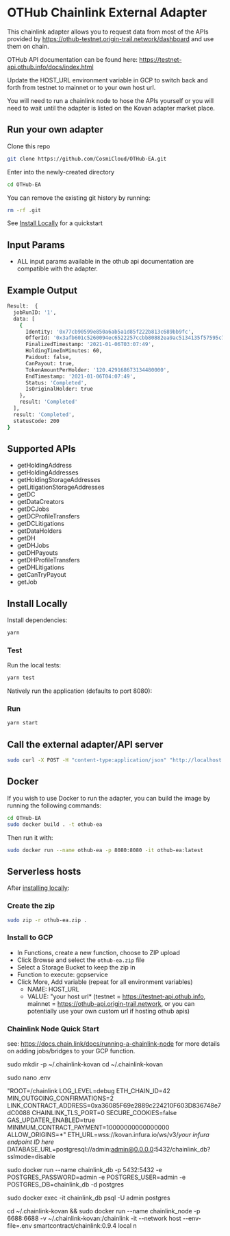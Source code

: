 # OTHub Chainlink External Adapter

This chainlink adapter allows you to request data from most of the APIs provided by https://othub-testnet.origin-trail.network/dashboard and use them on chain.

OTHub API documentation can be found here: https://testnet-api.othub.info/docs/index.html

Update the HOST_URL environment variable in GCP to switch back and forth from testnet to mainnet or to your own host url.

You will need to run a chainlink node to hose the APIs yourself or you will need to wait until the adapter is listed on the Kovan adapter market place.

## Run your own adapter

Clone this repo 

```bash
git clone https://github.com/CosmiCloud/OTHub-EA.git
```

Enter into the newly-created directory

```bash
cd OTHub-EA
```

You can remove the existing git history by running:

```bash
rm -rf .git
```

See [Install Locally](#install-locally) for a quickstart

## Input Params

- ALL input params available in the othub api documentation are compatible with the adapter.

## Example Output

```bash
Result:  {
  jobRunID: '1',
  data: [
    {
      Identity: '0x77cb90599e850a6ab5a1d85f222b813c689bb9fc',
      OfferId: '0x3afb601c5260094ec6522257ccbb80882ea9ac5134135f57595c70a3fae07538',
      FinalizedTimestamp: '2021-01-06T03:07:49',
      HoldingTimeInMinutes: 60,
      Paidout: false,
      CanPayout: true,
      TokenAmountPerHolder: '120.429168673134480000',
      EndTimestamp: '2021-01-06T04:07:49',
      Status: 'Completed',
      IsOriginalHolder: true
    },
    result: 'Completed'
  ],
  result: 'Completed',
  statusCode: 200
}
```

## Supported APIs

- getHoldingAddress
- getHoldingAddresses
- getHoldingStorageAddresses
- getLitigationStorageAddresses
- getDC
- getDataCreators
- getDCJobs
- getDCProfileTransfers
- getDCLitigations
- getDataHolders
- getDH
- getDHJobs
- getDHPayouts
- getDHProfileTransfers
- getDHLitigations
- getCanTryPayout
- getJob

## Install Locally

Install dependencies:

```bash
yarn
```

### Test

Run the local tests:

```bash
yarn test
```

Natively run the application (defaults to port 8080):

### Run

```bash
yarn start
```

## Call the external adapter/API server

```bash
sudo curl -X POST -H "content-type:application/json" "http://localhost:8080/" --data '{ "id": 0, "data": { "action": "getDHJobs", "value": "Status", "dh_erc725_id": "0x77cb90599e850a6ab5a1d85f222b813c689bb9fc", "limit": "1", "page": "1", "OfferId_like": "0x3afb601c5260094ec6522257ccbb80882ea9ac5134135f57595c70a3fae07538" } }'
```

## Docker

If you wish to use Docker to run the adapter, you can build the image by running the following commands:

```bash
cd OTHub-EA
sudo docker build . -t othub-ea
```

Then run it with:

```bash
sudo docker run --name othub-ea -p 8080:8080 -it othub-ea:latest
```

## Serverless hosts

After [installing locally](#install-locally):

### Create the zip

```bash
sudo zip -r othub-ea.zip .
```

### Install to GCP

- In Functions, create a new function, choose to ZIP upload
- Click Browse and select the `othub-ea.zip` file
- Select a Storage Bucket to keep the zip in
- Function to execute: gcpservice
- Click More, Add variable (repeat for all environment variables)
  - NAME: HOST_URL
  - VALUE: "your host url* 
  (testnet = https://testnet-api.othub.info, mainnet = https://othub-api.origin-trail.network, or you can potentially use your own custom url if hosting othub apis)

### Chainlink Node Quick Start

see: https://docs.chain.link/docs/running-a-chainlink-node for more details on adding jobs/bridges to your GCP function.

sudo mkdir -p ~/.chainlink-kovan
cd ~/.chainlink-kovan

sudo nano .env

"ROOT=/chainlink
LOG_LEVEL=debug
ETH_CHAIN_ID=42
MIN_OUTGOING_CONFIRMATIONS=2
LINK_CONTRACT_ADDRESS=0xa36085F69e2889c224210F603D836748e7dC0088
CHAINLINK_TLS_PORT=0
SECURE_COOKIES=false
GAS_UPDATER_ENABLED=true
MINIMUM_CONTRACT_PAYMENT=10000000000000000
ALLOW_ORIGINS=*"
ETH_URL=wss://kovan.infura.io/ws/v3/*your infura endpoint ID here*
DATABASE_URL=postgresql://admin:admin@0.0.0.0:5432/chainlink_db?sslmode=disable

sudo docker run --name chainlink_db -p 5432:5432 -e POSTGRES_PASSWORD=admin -e POSTGRES_USER=admin -e POSTGRES_DB=chainlink_db -d postgres

sudo docker exec -it chainlink_db psql -U admin postgres

cd ~/.chainlink-kovan && sudo docker run --name chainlink_node -p 6688:6688 -v ~/.chainlink-kovan:/chainlink -it --network host --env-file=.env smartcontract/chainlink:0.9.4 local n 
